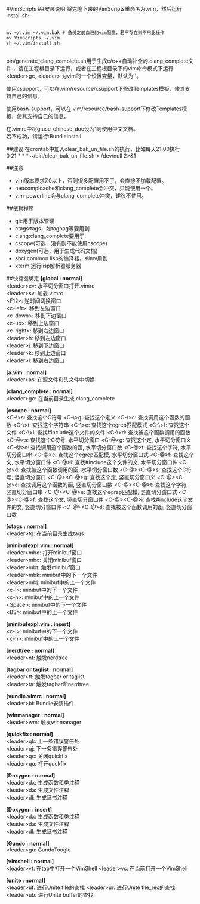 #VimScripts
##安装说明
将克隆下来的VimScripts重命名为.vim，然后运行install.sh:  
<pre>
<code>
mv ~/.vim ~/.vim.bak # 备份之前自己的vim配置，若不存在则不用此操作  
mv VimScripts ~/.vim  
sh ~/.vim/install.sh  
</code>
</pre>

bin/generate\_clang\_complete.sh用于生成c/c++自动补全的.clang\_complete文件
，请在工程根目录下运行，或者在工程根目录下的vim命令模式下运行
&lt;leader&gt;gc, &lt;leader&gt; 为vim的一个设置变量，默认为'\'。

使用csupport，可以在.vim/resource/csupport下修改Templates模板，使其支持自己的信息。  

使用bash-support，可以在.vim/resource/bash-support下修改Templates模板，使其支持自己的信息。  

在.vimrc中将g:use\_chinese\_doc设为1则使用中文文档。  
若不成功，请运行:BundleInstall   

##建议
在crontab中加入clear\_bak\_un\_file.sh的执行，比如每天21:00执行  
0 21 * * * ~/bin/clear\_bak\_un\_file.sh > /dev/null 2>&1  

##注意
- vim版本要求7.0以上，否则很多配置用不了，会直接不加载配置。
- neocomplcache和clang\_complete会冲突，只能使用一个。
- vim-powerline会与clang\_complete冲突，建议不使用。

##依赖程序
- git:用于版本管理
- ctags:tags，如tagbag等要用到
- clang:clang\_complete要用于
- cscope(可选，没有则不能使用cscope)
- doxygen(可选，用于生成代码文档)
- sbcl:common lisp的编译器，slimv用到
- xterm:运行lisp解析器服务器


##快捷键绑定
**[global : normal]**  
&lt;leader&gt;ev: 	水平切分窗口打开.vimrc  
&lt;leader&gt;sv: 	加载.vimrc  
&lt;F12&gt;: 			逆时间切换窗口  
&lt;c-left&gt;: 		移到左边窗口  
&lt;c-down&gt;: 		移到下边窗口  
&lt;c-up&gt;: 		移到上边窗口  
&lt;c-right&gt;: 		移到右边窗口  
&lt;leader&gt;h: 		移到左边窗口  
&lt;leader&gt;j: 		移到下边窗口  
&lt;leader&gt;k: 		移到上边窗口  
&lt;leader&gt;l: 		移到右边窗口  

**[a.vim : normal]**  
&lt;leader&gt;as: 	在源文件和头文件中切换  

**[clang_complete : normal]**  
&lt;leader&gt;gc: 	在当前目录生成.clang\_complete  

**[cscope : normal]**  
&lt;C-\\&gt;s:  查找这个C符号 
&lt;C-\\&gt;g:  查找这个定义
&lt;C-\\&gt;c:  查找调用这个函数的函数
&lt;C-\\&gt;t:  查找这个字符串
&lt;C-\\&gt;e:  查找这个egrep匹配模式
&lt;C-\\&gt;f:  查找这个文件
&lt;C-\\&gt;i:  查找#include这个文件的文件
&lt;C-\\&gt;d:  查找被这个函数调用的函数
&lt;C-@&gt;s:   查找这个C符号, 水平切分窗口 
&lt;C-@&gt;g:   查找这个定, 水平切分窗口义
&lt;C-@&gt;c:   查找调用这个函数的函, 水平切分窗口数
&lt;C-@&gt;t:   查找这个字符, 水平切分窗口串
&lt;C-@&gt;e:   查找这个egrep匹配模, 水平切分窗口式
&lt;C-@&gt;f:   查找这个文, 水平切分窗口件
&lt;C-@&gt;i:   查找#include这个文件的文, 水平切分窗口件
&lt;C-@&gt;d:   查找被这个函数调用的函, 水平切分窗口数
&lt;C-@&gt;&lt;C-@&gt;s:  查找这个C符号, 竖直切分窗口 
&lt;C-@&gt;&lt;C-@&gt;g:  查找这个定, 竖直切分窗口义
&lt;C-@&gt;&lt;C-@&gt;c:  查找调用这个函数的函, 竖直切分窗口数
&lt;C-@&gt;&lt;C-@&gt;t:  查找这个字符, 竖直切分窗口串
&lt;C-@&gt;&lt;C-@&gt;e:  查找这个egrep匹配模, 竖直切分窗口式
&lt;C-@&gt;&lt;C-@&gt;f:  查找这个文, 竖直切分窗口件
&lt;C-@&gt;&lt;C-@&gt;i:  查找#include这个文件的文, 竖直切分窗口件
&lt;C-@&gt;&lt;C-@&gt;d:  查找被这个函数调用的函, 竖直切分窗口数

**[ctags : normal]**  
&lt;leader&gt;tg: 	在当前目录生成tags  

**[minibufexpl.vim : normal]**  
&lt;leader&gt;mbo: 	打开minibuf窗口  
&lt;leader&gt;mbc: 	关闭minibuf窗口  
&lt;leader&gt;mbt: 	触发minibuf窗口  
&lt;leader&gt;mbk: 	minibuf中的下一个文件  
&lt;leader&gt;mbj: 	minibuf中的上一个文件  
&lt;c-l&gt;: 			minibuf中的下一个文件  
&lt;c-h&gt;: 			minibuf中的上一个文件  
&lt;Space&gt;: 			minibuf中的下一个文件  
&lt;BS&gt;: 			minibuf中的上一个文件  

**[minibufexpl.vim : insert]**  
&lt;c-l&gt;: 			minibuf中的下一个文件  
&lt;c-h&gt;: 			minibuf中的上一个文件  

**[nerdtree : normal]**  
&lt;leader&gt;nt: 	触发nerdtree  

**[tagbar or taglist : normal]**  
&lt;leader&gt;tt: 	触发tagbar or taglist  
&lt;leader&gt;ta: 	触发tagbar和nerdtree  

**[vundle.vimrc : normal]**  
&lt;leader&gt;bi: 	Bundle安装插件  

**[winmanager : normal]**  
&lt;leader&gt;wm: 	触发winmanager  

**[quickfix : normal]**  
&lt;leader&gt;qk:		上一条错误警告处  
&lt;leader&gt;qj: 	下一条错误警告处  
&lt;leader&gt;qc:		关闭quickfix  
&lt;leader&gt;qo:		打开quckfix  

**[Doxygen : normal]**  
&lt;leader&gt;dx: 	生成函数和类注释  
&lt;leader&gt;da: 	生成文件注释  
&lt;leader&gt;dl: 	生成证书注释  

**[Doxygen : insert]**  
&lt;leader&gt;dx: 	生成函数和类注释  
&lt;leader&gt;da: 	生成文件注释  
&lt;leader&gt;dl: 	生成证书注释  

**[Gundo : normal]**  
&lt;leader&gt;gu: 	GundoToogle  

**[vimshell : normal]**  
&lt;leader&gt;vt:   在tab中打开一个VimShell
&lt;leader&gt;vs:   在当前打开一个VimShell

**[unite : normal]**  
&lt;leader&gt;uf:   进行Unite file的查找
&lt;leader&gt;ur:   进行Unite file\_rec的查找
&lt;leader&gt;ub:   进行Unite buffer的查找
